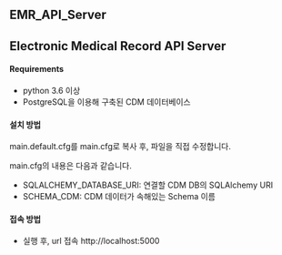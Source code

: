 ## EMR_API_Server
Electronic Medical Record API Server
----------------------------------------

#### Requirements
* python 3.6 이상
* PostgreSQL을 이용해 구축된 CDM 데이터베이스

#### 설치 방법

main.default.cfg를 main.cfg로 복사 후, 파일을 직접 수정합니다.

main.cfg의 내용은 다음과 같습니다.

* SQLALCHEMY_DATABASE_URI: 연결할 CDM DB의 SQLAlchemy URI
* SCHEMA_CDM: CDM 데이터가 속해있는 Schema 이름

#### 접속 방법

* 실행 후, url 접속
 http://localhost:5000
